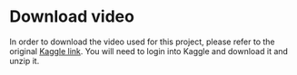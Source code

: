 # Download video
In order to download the video used for this project, please refer to the original [Kaggle link](https://www.kaggle.com/datasets/dpamgautam/video-file-for-lane-detection-project). 
You will need to login into Kaggle and download it and unzip it.

